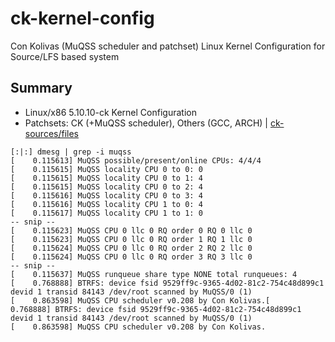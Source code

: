 # ck-kernel-config
Con Kolivas (MuQSS scheduler and patchset) Linux Kernel Configuration for Source/LFS based system

## Summary
* Linux/x86 5.10.10-ck Kernel Configuration
* Patchsets: CK (+MuQSS scheduler), Others (GCC, ARCH) | [ck-sources/files](https://github.com/Uniminin/uniminin-overlay/tree/master/sys-kernel/ck-sources/files)

```
[:|:] dmesg | grep -i muqss
[    0.115613] MuQSS possible/present/online CPUs: 4/4/4
[    0.115615] MuQSS locality CPU 0 to 0: 0
[    0.115615] MuQSS locality CPU 0 to 1: 4
[    0.115615] MuQSS locality CPU 0 to 2: 4
[    0.115616] MuQSS locality CPU 0 to 3: 4
[    0.115616] MuQSS locality CPU 1 to 0: 4
[    0.115617] MuQSS locality CPU 1 to 1: 0
-- snip --
[    0.115623] MuQSS CPU 0 llc 0 RQ order 0 RQ 0 llc 0
[    0.115623] MuQSS CPU 0 llc 0 RQ order 1 RQ 1 llc 0
[    0.115624] MuQSS CPU 0 llc 0 RQ order 2 RQ 2 llc 0
[    0.115624] MuQSS CPU 0 llc 0 RQ order 3 RQ 3 llc 0
-- snip --
[    0.115637] MuQSS runqueue share type NONE total runqueues: 4
[    0.768888] BTRFS: device fsid 9529ff9c-9365-4d02-81c2-754c48d899c1 devid 1 transid 84143 /dev/root scanned by MuQSS/0 (1)
[    0.863598] MuQSS CPU scheduler v0.208 by Con Kolivas.[    0.768888] BTRFS: device fsid 9529ff9c-9365-4d02-81c2-754c48d899c1 devid 1 transid 84143 /dev/root scanned by MuQSS/0 (1)
[    0.863598] MuQSS CPU scheduler v0.208 by Con Kolivas.
```
